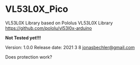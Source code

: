 # VL53L0X_Pico
VL53L0X Library based on Pololus VL53L0X Library
https://github.com/pololu/vl53l0x-arduino

**Not Tested yet!!!**

Version: 1.0.0
Release date: 2021 3 8
jonasbechler@gmail.com

Does protection work?
